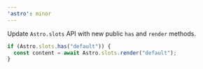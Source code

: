 ```yaml
---
'astro': minor
---
```


Update `Astro.slots` API with new public `has` and `render` methods.

```ts
if (Astro.slots.has("default")) {
  const content = await Astro.slots.render("default");
}
```
